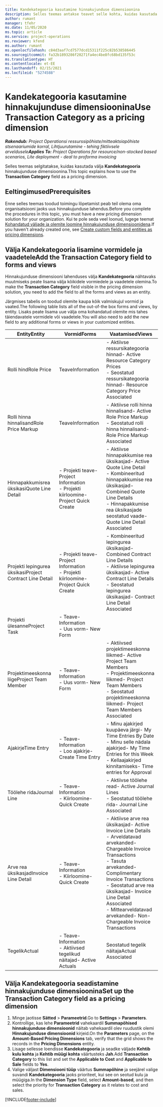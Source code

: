 ```yaml
---
title: Kandekategooria kasutamine hinnakujunduse dimensioonina
description: Selles teemas antakse teavet selle kohta, kuidas kasutada välja Kandekategooria hinnakujunduse dimensioonina.
author: rumant
manager: tfehr
ms.date: 11/05/2020
ms.topic: article
ms.service: project-operations
ms.reviewer: kfend
ms.author: rumant
ms.openlocfilehash: c84d3aaf7cd7577dcd15311f225c82b538586445
ms.sourcegitcommit: fa32b1893286f20271fa4ec4be8fc68bd135f53c
ms.translationtype: HT
ms.contentlocale: et-EE
ms.lasthandoff: 02/15/2021
ms.locfileid: "5274588"
---
```

# <a name="use-transaction-category-as-a-pricing-dimension"></a><span data-ttu-id="d0220-103">Kandekategooria kasutamine hinnakujunduse dimensioonina</span><span class="sxs-lookup"><span data-stu-id="d0220-103">Use Transaction Category as a pricing dimension</span></span>


<span data-ttu-id="d0220-104">_**Rakendub:** Project Operationsi ressurssipõhiste/mitteaktsiapõhiste stsenaariumide korral,  Lihtjuurutamine - tehing fiktiivsele arveldusele_</span><span class="sxs-lookup"><span data-stu-id="d0220-104">_**Applies To:** Project Operations for resource/non-stocked based scenarios, Lite deployment - deal to proforma invoicing_</span></span>


<span data-ttu-id="d0220-105">Selles teemas selgitatakse, kuidas kasutada välja **Kandekategooria** hinnakujunduse dimensioonina.</span><span class="sxs-lookup"><span data-stu-id="d0220-105">This topic explains how to use the **Transaction Category** field as a pricing dimension.</span></span> 

## <a name="prerequisites"></a><span data-ttu-id="d0220-106">Eeltingimused</span><span class="sxs-lookup"><span data-stu-id="d0220-106">Prerequisites</span></span>
<span data-ttu-id="d0220-107">Enne selles teemas toodud toimingu lõpetamist peab teil olema oma organisatsiooni jaoks uus hinnakujunduse lahendus.</span><span class="sxs-lookup"><span data-stu-id="d0220-107">Before you complete the procedures in this topic, you must have a new pricing dimension solution for your organization.</span></span> <span data-ttu-id="d0220-108">Kui te pole seda veel loonud, lugege teemat [Kohandatud väljade ja olemite loomine hinnakujunduse dimensioonidena](create-custom-fields-entities-pricing-dimensions.md).</span><span class="sxs-lookup"><span data-stu-id="d0220-108">If you haven't already created one, see [Create custom fields and entities as pricing dimensions](create-custom-fields-entities-pricing-dimensions.md).</span></span>

## <a name="add-the-transaction-category-field-to-forms-and-views"></a><span data-ttu-id="d0220-109">Välja Kandekategooria lisamine vormidele ja vaadetele</span><span class="sxs-lookup"><span data-stu-id="d0220-109">Add the Transaction Category field to forms and views</span></span>
<span data-ttu-id="d0220-110">Hinnakujunduse dimensiooni lahenduses välja **Kandekategooria** nähtavaks muutmiseks peate lisama välja kõikidele vormiedele ja vaadetele olemina.</span><span class="sxs-lookup"><span data-stu-id="d0220-110">To make the **Transaction Category** field visible in the pricing dimension solution, you need to add the field to all the forms and views as an entity.</span></span>

<span data-ttu-id="d0220-111">Järgmises tabelis on toodud olemite kaupa kõik valmiskujul vormid ja vaated.</span><span class="sxs-lookup"><span data-stu-id="d0220-111">The following table lists all of the out-of-the box forms and views, by entity.</span></span> <span data-ttu-id="d0220-112">Lisaks peate lisama uue välja oma kohandatud olemite mis tahes täiendavatele vormidele või vaadetele.</span><span class="sxs-lookup"><span data-stu-id="d0220-112">You will also need to add the new field to any additional forms or views in your customized entities.</span></span>

|  <span data-ttu-id="d0220-113">Entity</span><span class="sxs-lookup"><span data-stu-id="d0220-113">Entity</span></span>        | <span data-ttu-id="d0220-114">Vormid</span><span class="sxs-lookup"><span data-stu-id="d0220-114">Forms</span></span>     |<span data-ttu-id="d0220-115">Vaatamised</span><span class="sxs-lookup"><span data-stu-id="d0220-115">Views</span></span>        |
| ------------------------------|---------------------------------|----------------------------------|
|  <span data-ttu-id="d0220-116">Rolli hind</span><span class="sxs-lookup"><span data-stu-id="d0220-116">Role Price</span></span>| <span data-ttu-id="d0220-117">Teave</span><span class="sxs-lookup"><span data-stu-id="d0220-117">Information</span></span> |<span data-ttu-id="d0220-118">- Aktiivse ressursikategooria hinnad</span><span class="sxs-lookup"><span data-stu-id="d0220-118">- Active Resource Category Prices</span></span><br> <span data-ttu-id="d0220-119">- Seostatud ressursikategooria hinnad</span><span class="sxs-lookup"><span data-stu-id="d0220-119">- Resource Category Price Associated</span></span> |
|  <span data-ttu-id="d0220-120">Rolli hinna hinnalisand</span><span class="sxs-lookup"><span data-stu-id="d0220-120">Role Price Markup</span></span>| <span data-ttu-id="d0220-121">Teave</span><span class="sxs-lookup"><span data-stu-id="d0220-121">Information</span></span>|<span data-ttu-id="d0220-122">- Aktiivse rolli hinna hinnalisand</span><span class="sxs-lookup"><span data-stu-id="d0220-122">- Active Role Price Markup</span></span><br><span data-ttu-id="d0220-123">- Seostatud rolli hinna hinnalisand</span><span class="sxs-lookup"><span data-stu-id="d0220-123">- Role Price Markup Associated</span></span> |
|  <span data-ttu-id="d0220-124">Hinnapakkumisrea üksikasi</span><span class="sxs-lookup"><span data-stu-id="d0220-124">Quote Line Detail</span></span>|<span data-ttu-id="d0220-125">- Projekti teave</span><span class="sxs-lookup"><span data-stu-id="d0220-125">- Project Information</span></span><br><span data-ttu-id="d0220-126">- Projekti kiirloomine</span><span class="sxs-lookup"><span data-stu-id="d0220-126">- Project Quick Create</span></span>| <span data-ttu-id="d0220-127">- Aktiivse hinnapakkumise rea üksikasjad</span><span class="sxs-lookup"><span data-stu-id="d0220-127">- Active Quote Line Detail</span></span><br><span data-ttu-id="d0220-128">- Kombineeritud hinnapakkumise rea üksikasjad</span><span class="sxs-lookup"><span data-stu-id="d0220-128">- Combined Quote Line Details</span></span><br><span data-ttu-id="d0220-129">- Hinnapakkumise rea üksikasjade seostatud vaade</span><span class="sxs-lookup"><span data-stu-id="d0220-129">- Quote Line Detail Associated</span></span> |
|  <span data-ttu-id="d0220-130">Projekti lepingurea üksikasi</span><span class="sxs-lookup"><span data-stu-id="d0220-130">Project Contract Line Detail</span></span>|<span data-ttu-id="d0220-131">- Projekti teave</span><span class="sxs-lookup"><span data-stu-id="d0220-131">- Project Information</span></span><br><span data-ttu-id="d0220-132">- Projekti kiirloomine</span><span class="sxs-lookup"><span data-stu-id="d0220-132">- Project Quick Create</span></span>|<span data-ttu-id="d0220-133">- Kombineeritud lepingurea üksikasjad</span><span class="sxs-lookup"><span data-stu-id="d0220-133">- Combined Contract Line Details</span></span><br><span data-ttu-id="d0220-134">- Aktiivse lepingurea üksikasjad</span><span class="sxs-lookup"><span data-stu-id="d0220-134">- Active Contract Line Details</span></span><br><span data-ttu-id="d0220-135">- Seostatud lepingurea üksikasjad</span><span class="sxs-lookup"><span data-stu-id="d0220-135">- Contract Line Detail Associated</span></span> |
|  <span data-ttu-id="d0220-136">Projekti ülesanne</span><span class="sxs-lookup"><span data-stu-id="d0220-136">Project Task</span></span>|<span data-ttu-id="d0220-137">- Teave</span><span class="sxs-lookup"><span data-stu-id="d0220-137">- Information</span></span><br><span data-ttu-id="d0220-138">- Uus vorm</span><span class="sxs-lookup"><span data-stu-id="d0220-138">- New Form</span></span>| &nbsp; |
|  <span data-ttu-id="d0220-139">Projektimeeskonna liige</span><span class="sxs-lookup"><span data-stu-id="d0220-139">Project Team Member</span></span>|<span data-ttu-id="d0220-140">- Teave</span><span class="sxs-lookup"><span data-stu-id="d0220-140">- Information</span></span><br><span data-ttu-id="d0220-141">- Uus vorm</span><span class="sxs-lookup"><span data-stu-id="d0220-141">- New Form</span></span>|<span data-ttu-id="d0220-142">- Aktiivsed projektimeeskonna liikmed</span><span class="sxs-lookup"><span data-stu-id="d0220-142">- Active Project Team Members</span></span><br><span data-ttu-id="d0220-143">- Projektimeeskonna liikmed</span><span class="sxs-lookup"><span data-stu-id="d0220-143">- Project Team Members</span></span><br><span data-ttu-id="d0220-144">- Seostatud projektimeeskonna liikmed</span><span class="sxs-lookup"><span data-stu-id="d0220-144">- Project Team Members Associated</span></span> |
|  <span data-ttu-id="d0220-145">Ajakirje</span><span class="sxs-lookup"><span data-stu-id="d0220-145">Time Entry</span></span>|<span data-ttu-id="d0220-146">- Teave</span><span class="sxs-lookup"><span data-stu-id="d0220-146">- Information</span></span><br><span data-ttu-id="d0220-147">- Loo ajakirje</span><span class="sxs-lookup"><span data-stu-id="d0220-147">- Create Time Entry</span></span>|<span data-ttu-id="d0220-148">- Minu ajakirjed kuupäeva järgi</span><span class="sxs-lookup"><span data-stu-id="d0220-148">- My Time Entries By Date</span></span><br><span data-ttu-id="d0220-149">- Minu selle nädala ajakirjed</span><span class="sxs-lookup"><span data-stu-id="d0220-149">- My Time Entries for this Week</span></span><br><span data-ttu-id="d0220-150">- Kellaajakirjed kinnitamiseks</span><span class="sxs-lookup"><span data-stu-id="d0220-150">- Time entries for Approval</span></span>|
|  <span data-ttu-id="d0220-151">Töölehe rida</span><span class="sxs-lookup"><span data-stu-id="d0220-151">Journal Line</span></span>|<span data-ttu-id="d0220-152">- Teave</span><span class="sxs-lookup"><span data-stu-id="d0220-152">- Information</span></span><br><span data-ttu-id="d0220-153">- Kiirloomine</span><span class="sxs-lookup"><span data-stu-id="d0220-153">- Quick Create</span></span>|<span data-ttu-id="d0220-154">- Aktiivse töölehe read</span><span class="sxs-lookup"><span data-stu-id="d0220-154">- Active Journal Lines</span></span><br><span data-ttu-id="d0220-155">- Seostatud töölehe rida</span><span class="sxs-lookup"><span data-stu-id="d0220-155">- Journal Line Associated</span></span>|
|  <span data-ttu-id="d0220-156">Arve rea üksikasjad</span><span class="sxs-lookup"><span data-stu-id="d0220-156">Invoice Line Detail</span></span>|<span data-ttu-id="d0220-157">- Teave</span><span class="sxs-lookup"><span data-stu-id="d0220-157">- Information</span></span><br><span data-ttu-id="d0220-158">- Kiirloomine</span><span class="sxs-lookup"><span data-stu-id="d0220-158">- Quick Create</span></span>|<span data-ttu-id="d0220-159">- Aktiivse arve rea üksikasjad</span><span class="sxs-lookup"><span data-stu-id="d0220-159">- Active Invoice Line Details</span></span><br><span data-ttu-id="d0220-160">- Arveldatavad arvekanded</span><span class="sxs-lookup"><span data-stu-id="d0220-160">- Chargeable Invoice Transactions</span></span><br><span data-ttu-id="d0220-161">- Tasuta arvekanded</span><span class="sxs-lookup"><span data-stu-id="d0220-161">- Complimentary Invoice Transactions</span></span><br><span data-ttu-id="d0220-162">- Seostatud arve rea üksikasjad</span><span class="sxs-lookup"><span data-stu-id="d0220-162">- Invoice Line Detail Associated</span></span> <br><span data-ttu-id="d0220-163">- Mittearveldatavad arvekanded</span><span class="sxs-lookup"><span data-stu-id="d0220-163">- Non-Chargeable Invoice Transactions</span></span>|
|  <span data-ttu-id="d0220-164">Tegelik</span><span class="sxs-lookup"><span data-stu-id="d0220-164">Actual</span></span>|<span data-ttu-id="d0220-165">- Teave</span><span class="sxs-lookup"><span data-stu-id="d0220-165">- Information</span></span><br><span data-ttu-id="d0220-166">- Aktiivsed tegelikud näitajad</span><span class="sxs-lookup"><span data-stu-id="d0220-166">- Active Actuals</span></span>| <span data-ttu-id="d0220-167">Seostatud tegelik näitaja</span><span class="sxs-lookup"><span data-stu-id="d0220-167">Actual Associated</span></span> |

## <a name="set-up-the-transaction-category-field-as-a-pricing-dimension"></a><span data-ttu-id="d0220-168">Välja Kandekategooria seadistamine hinnakujunduse dimensioonina</span><span class="sxs-lookup"><span data-stu-id="d0220-168">Set up the Transaction Category field as a pricing dimension</span></span>

1. <span data-ttu-id="d0220-169">Minge jaotisse **Sätted** > **Parameetrid**.</span><span class="sxs-lookup"><span data-stu-id="d0220-169">Go to **Settings** > **Parameters**.</span></span> 
2. <span data-ttu-id="d0220-170">Kontrollige, kas lehe **Parameetrid** vahekaardil **Summapõhised hinnakujunduse dimensioonid** näitab vahekaardil olev ruudustik olemi **Hinnakujunduse dimensioonid** kirjeid.</span><span class="sxs-lookup"><span data-stu-id="d0220-170">On the **Parameters** page, on the **Amount-Based Pricing Dimensions** tab, verify that the grid shows the records in the **Pricing Dimensions** entity.</span></span>
3. <span data-ttu-id="d0220-171">Lisage sellesse loendisse **Kandekategooria** ja seadke väljade **Kehtib kulu kohta** ja **Kehtib müügi kohta** väärtusteks **Jah**.</span><span class="sxs-lookup"><span data-stu-id="d0220-171">Add **Transaction Category** to this list and set the **Applicable to Cost** and **Applicable to Sale** fields to **Yes**.</span></span>
4. <span data-ttu-id="d0220-172">Valige väljast **Dimensiooni tüüp** väärtus **Summapõhine** ja seejärel valige suvandi **Kandekategooria** jaoks prioriteet, kui see on seotud kulu ja müügiga.</span><span class="sxs-lookup"><span data-stu-id="d0220-172">In the **Dimension Type** field, select **Amount-based**, and then select the priority for **Transaction Category** as it relates to cost and sales.</span></span>


[!INCLUDE[footer-include](../includes/footer-banner.md)]